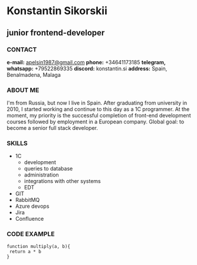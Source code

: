 # Konstantin Sikorskii
## junior frontend-developer

### CONTACT
**e-mail:** apelsin1987@gmail.com
**phone:** +34641173185
**telegram, whatsapp:** +79522869335
**discord:** konstantin.si
**address:** Spain, Benalmadena, Malaga

### ABOUT ME
I'm from Russia, but now I live in Spain. After graduating from university in 2010, I started working and continue to this day as a 1C programmer. At the moment, my priority is the successful completion of front-end development courses followed by employment in a European company. Global goal: to become a senior full stack developer.

### SKILLS
* 1C
    - development
    - queries to database
    - administration
    - integrations with other systems
    - EDT
* GIT
* RabbitMQ
* Azure devops
* Jira
* Confluence

### CODE EXAMPLE
```
function multiply(a, b){
 return a * b
}
```